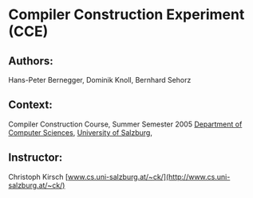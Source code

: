 # Compiler Construction Experiment (CCE)

## Authors:
Hans-Peter Bernegger, Dominik Knoll, Bernhard Sehorz

## Context:
Compiler Construction Course, Summer Semester 2005
[Department of Computer Sciences](http://www.cs.uni-salzburg.at/),
[University of Salzburg](http://www.uni-salzburg.at/),


## Instructor:
Christoph Kirsch [www.cs.uni-salzburg.at/~ck/](http://www.cs.uni-salzburg.at/~ck/)
